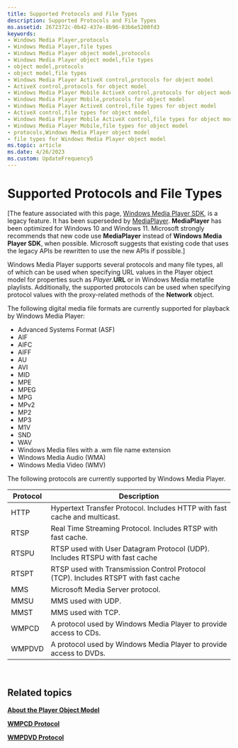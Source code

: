 ```yaml
---
title: Supported Protocols and File Types
description: Supported Protocols and File Types
ms.assetid: 2672372c-0b42-437e-8b96-83b6e5200fd3
keywords:
- Windows Media Player,protocols
- Windows Media Player,file types
- Windows Media Player object model,protocols
- Windows Media Player object model,file types
- object model,protocols
- object model,file types
- Windows Media Player ActiveX control,protocols for object model
- ActiveX control,protocols for object model
- Windows Media Player Mobile ActiveX control,protocols for object model
- Windows Media Player Mobile,protocols for object model
- Windows Media Player ActiveX control,file types for object model
- ActiveX control,file types for object model
- Windows Media Player Mobile ActiveX control,file types for object model
- Windows Media Player Mobile,file types for object model
- protocols,Windows Media Player object model
- file types for Windows Media Player object model
ms.topic: article
ms.date: 4/26/2023
ms.custom: UpdateFrequency5
---
```


# Supported Protocols and File Types

\[The feature associated with this page, [Windows Media Player SDK](/windows/win32/wmp/windows-media-player-sdk), is a legacy feature. It has been superseded by [MediaPlayer](/uwp/api/Windows.Media.Playback.MediaPlayer). **MediaPlayer** has been optimized for Windows 10 and Windows 11. Microsoft strongly recommends that new code use **MediaPlayer** instead of **Windows Media Player SDK**, when possible. Microsoft suggests that existing code that uses the legacy APIs be rewritten to use the new APIs if possible.\]

Windows Media Player supports several protocols and many file types, all of which can be used when specifying URL values in the Player object model for properties such as *Player*.**URL** or in Windows Media metafile playlists. Additionally, the supported protocols can be used when specifying protocol values with the proxy-related methods of the **Network** object.

The following digital media file formats are currently supported for playback by Windows Media Player:

-   Advanced Systems Format (ASF)
-   AIF
-   AIFC
-   AIFF
-   AU
-   AVI
-   MID
-   MPE
-   MPEG
-   MPG
-   MPv2
-   MP2
-   MP3
-   M1V
-   SND
-   WAV
-   Windows Media files with a .wm file name extension
-   Windows Media Audio (WMA)
-   Windows Media Video (WMV)

The following protocols are currently supported by Windows Media Player.



| Protocol | Description                                                                        |
|----------|------------------------------------------------------------------------------------|
| HTTP     | Hypertext Transfer Protocol. Includes HTTP with fast cache and multicast.          |
| RTSP     | Real Time Streaming Protocol. Includes RTSP with fast cache.                       |
| RTSPU    | RTSP used with User Datagram Protocol (UDP). Includes RTSPU with fast cache        |
| RTSPT    | RTSP used with Transmission Control Protocol (TCP). Includes RTSPT with fast cache |
| MMS      | Microsoft Media Server protocol.                                                   |
| MMSU     | MMS used with UDP.                                                                 |
| MMST     | MMS used with TCP.                                                                 |
| WMPCD    | A protocol used by Windows Media Player to provide access to CDs.                  |
| WMPDVD   | A protocol used by Windows Media Player to provide access to DVDs.                 |



 

## Related topics

<dl> <dt>

[**About the Player Object Model**](about-the-player-object-model.md)
</dt> <dt>

[**WMPCD Protocol**](wmpcd-protocol.md)
</dt> <dt>

[**WMPDVD Protocol**](wmpdvd-protocol.md)
</dt> </dl>

 

 




